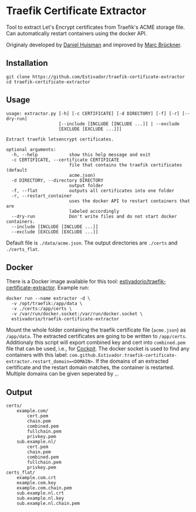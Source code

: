 # Traefik Certificate Extractor

Tool to extract Let's Encrypt certificates from Traefik's ACME storage file. Can automatically restart containers using the docker API.

Originaly developed by [Daniel Huisman](https://github.com/DanielHuisman/traefik-certificate-extractor) and improved by [Marc Brückner](https://github.com/SnowMB).

## Installation
```shell
git clone https://github.com/Estivador/traefik-certificate-extractor
cd traefik-certificate-extractor
```

## Usage
```shell
usage: extractor.py [-h] [-c CERTIFICATE] [-d DIRECTORY] [-f] [-r] [--dry-run]
                    [--include [INCLUDE [INCLUDE ...]] | --exclude
                    [EXCLUDE [EXCLUDE ...]]]

Extract traefik letsencrypt certificates.

optional arguments:
  -h, --help            show this help message and exit
  -c CERTIFICATE, --certificate CERTIFICATE
                        file that contains the traefik certificates (default
                        acme.json)
  -d DIRECTORY, --directory DIRECTORY
                        output folder
  -f, --flat            outputs all certificates into one folder
  -r, --restart_container
                        uses the docker API to restart containers that are
                        labeled accordingly
  --dry-run             Don't write files and do not start docker containers.
  --include [INCLUDE [INCLUDE ...]]
  --exclude [EXCLUDE [EXCLUDE ...]]
```
Default file is `./data/acme.json`. The output directories are `./certs` and `./certs_flat`.

## Docker
There is a Docker image available for this tool: [estivadorio/traefik-certificate-extractor](https://hub.docker.com/r/estivadorio/traefik-certificate-extractor/).
Example run:
```shell
docker run --name extractor -d \
  -v /opt/traefik:/app/data \
  -v ./certs:/app/certs \
  -v /var/run/docker.socket:/var/run/docker.socket \
  estivadorio/traefik-certificate-extractor 
```
Mount the whole folder containing the traefik certificate file (`acme.json`) as `/app/data`. The extracted certificates are going to be written to `/app/certs`. Additionaly this script will export combined key and cert into `combined.pem` file that can be used, i.e., for [Cockpit](https://cockpit-project.org).
The docker socket is used to find any containers with this label: `com.github.Estivador.traefik-certificate-extractor.restart_domain=<DOMAIN>`.
If the domains of an extracted certificate and the restart domain matches, the container is restarted. Multiple domains can be given seperated by `,`.

## Output
```
certs/
    example.com/
        cert.pem
        chain.pem
        combined.pem
        fullchain.pem
        privkey.pem
    sub.example.nl/
        cert.pem
        chain.pem
        combined.pem
        fullchain.pem
        privkey.pem
certs_flat/
    example.com.crt
    example.com.key
    example.com.chain.pem
    sub.example.nl.crt
    sub.example.nl.key
    sub.example.nl.chain.pem
```
